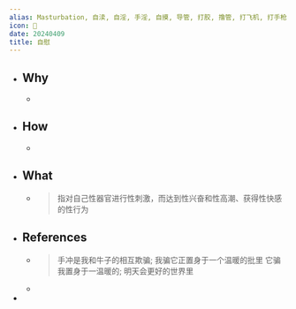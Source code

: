 ```yaml
---
alias: Masturbation, 自渎, 自淫, 手淫, 自摸, 导管, 打胶, 撸管, 打飞机, 打手枪, 手冲, playing with yourself, pleasuring oneself, jackie, jack off, jerk off
icon: 🔞
date: 20240409
title: 自慰
---
```

- ## Why
  -
- ## How
  -
- ## What
  - > 指对自己性器官进行性刺激，而达到性兴奋和性高潮、获得性快感的性行为
- ## References
  - > 手冲是我和牛子的相互欺骗;
    我骗它正置身于一个温暖的批里
    它骗我置身于一温暖的;
    明天会更好的世界里
  -
-